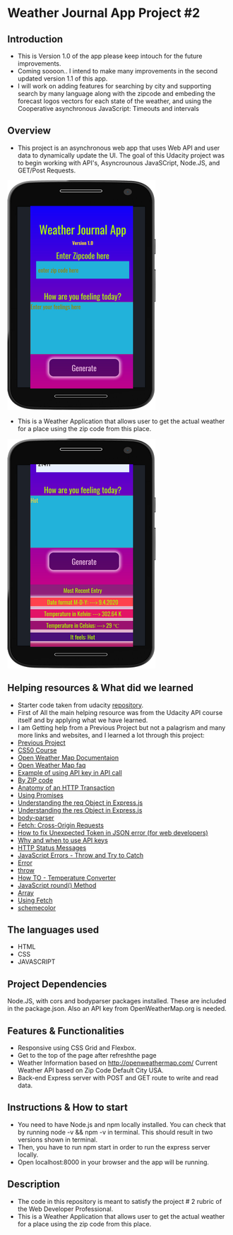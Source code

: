 # Weather Journal App Project #2

## Introduction

- This is Version 1.0 of the app please keep intouch for the future improvements.
- Coming soooon.. I intend to make many improvements in the second updated version 1.1 of this app.
- I will work on adding features for searching by city and supporting search by many language along with the zipcode and embeding the forecast logos vectors for each state of the weather, and using the Cooperative asynchronous JavaScript: Timeouts and intervals

## Overview

- This project is an asynchronous web app that uses Web API and user data to dynamically update the UI. The goal of this Udacity project was to begin working with API's, Asyncrounous JavaSCript, Node.JS, and GET/Post Requests.

![Weather App](./img/app.png)

- This is a Weather Application that allows user to get the actual weather for a place using the zip code from this place.

![Weather Results](./img/appresult.png)

## Helping resources & What did we learned

- Starter code taken from udacity [repository](https://github.com/udacity/fend/tree/refresh-2019/projects/weather-journal-app).
- First of All the main helping resource was from the Udacity API course itself and by applying what we have learned.
- I am Getting help from a Previous Project but not a palagrism and many more links and websites, and I learned a lot through this project:
- [Previous Project](https://github.com/conordewey3/Udacity-FED-Weather-App)
- [CS50 Course](https://cs50.harvard.edu/web/2020/)
- [Open Weather Map Documentaion](https://openweathermap.org/current#zip)
- [Open Weather Map faq](https://openweathermap.org/faq)
- [Example of using API key in API call](https://openweathermap.org/appid#get)
- [By ZIP code](https://openweathermap.org/current#zip)
- [Anatomy of an HTTP Transaction](https://nodejs.org/en/docs/guides/anatomy-of-an-http-transaction/)
- [Using Promises](https://developer.mozilla.org/en-US/docs/Web/JavaScript/Guide/Using_promises)
- [Understanding the req Object in Express.js](https://www.digitalocean.com/community/tutorials/nodejs-req-object-in-expressjs)
- [Understanding the res Object in Express.js](https://www.digitalocean.com/community/tutorials/nodejs-res-object-in-expressjs)
- [body-parser](https://github.com/expressjs/body-parser)
- [Fetch: Cross-Origin Requests](https://javascript.info/fetch-crossorigin)
- [How to fix Unexpected Token in JSON error (for web developers)](https://www.youtube.com/watch?v=RcEmaTVIE24)
- [Why and when to use API keys](https://cloud.google.com/endpoints/docs/openapi/when-why-api-key)
- [HTTP Status Messages](https://www.w3schools.com/tags/ref_httpmessages.asp)
- [JavaScript Errors - Throw and Try to Catch](https://www.w3schools.com/js/js_errors.asp)
- [Error](https://developer.mozilla.org/en-US/docs/Web/JavaScript/Reference/Global_Objects/Error)
- [throw](https://developer.mozilla.org/en-US/docs/Web/JavaScript/Reference/Statements/throw)
- [How TO - Temperature Converter](https://www.w3schools.com/howto/howto_js_temperature_converter.asp)
- [JavaScript round() Method](https://www.w3schools.com/JSREF/jsref_round.asp)
- [Array](https://developer.mozilla.org/en-US/docs/Web/JavaScript/Reference/Global_Objects/Array)
- [Using Fetch](https://developer.mozilla.org/en-US/docs/Web/API/Fetch_API/Using_Fetch)
- [schemecolor](https://www.schemecolor.com/in-vogue.php)

## The languages used

- HTML
- CSS
- JAVASCRIPT

## Project Dependencies

Node.JS, with cors and bodyparser packages installed. These are included in the package.json. Also an API key from OpenWeatherMap.org is needed.

## Features & Functionalities

- Responsive using CSS Grid and Flexbox.
- Get to the top of the page after refreshthe page
- Weather Information based on http://openweathermap.com/ Current Weather API based on Zip Code Default City USA.
- Back-end Express server with POST and GET route to write and read data.

## Instructions & How to start

- You need to have Node.js and npm locally installed. You can check that by running node -v && npm -v in terminal. This should result in two versions shown in terminal.
- Then, you have to run npm start in order to run the express server locally.
- Open localhost:8000 in your browser and the app will be running.

## Description

- The code in this repository is meant to satisfy the project # 2 rubric of the Web Developer Professional.
- This is a Weather Application that allows user to get the actual weather for a place using the zip code from this place.
